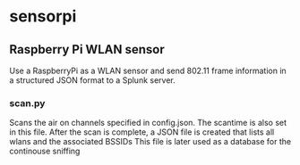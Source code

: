 # sensorpi
## Raspberry Pi WLAN sensor

Use a RaspberryPi as a WLAN sensor and send 802.11 frame information in a structured JSON format to a Splunk server.

### scan.py
Scans the air on channels specified in config.json. The scantime is also set in this file.
After the scan is complete, a JSON file is created that lists all wlans and the associated BSSIDs
This file is later used as a database for the continouse sniffing
